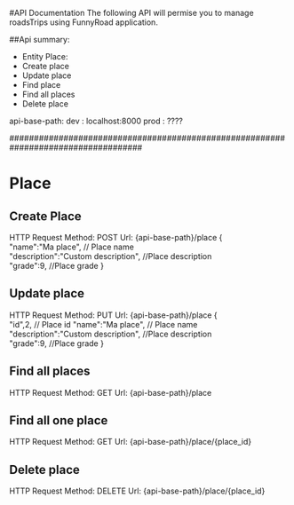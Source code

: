 #API Documentation 
The following API will permise you to manage roadsTrips using FunnyRoad application.

##Api summary:
* Entity Place:
 * Create place
 * Update place
 * Find place
 * Find all places
 * Delete place


api-base-path:
	dev : localhost:8000
	prod : ????

###################################################################################
# Place 

## Create Place
HTTP Request
Method: POST
Url: {api-base-path}/place
{     
	"name":"Ma place", // Place name     
	"description":"Custom description", //Place description     
	"grade":9, //Place grade
}

## Update place
HTTP Request
Method: PUT
Url: {api-base-path}/place
{     
	"id",2,  // Place id
	"name":"Ma place", // Place name     
	"description":"Custom description", //Place description     
	"grade":9, //Place grade
}

## Find all places

HTTP Request
Method: GET
Url: {api-base-path}/place


## Find all one place

HTTP Request
Method: GET
Url: {api-base-path}/place/{place_id}



## Delete place

HTTP Request
Method: DELETE
Url: {api-base-path}/place/{place_id}




